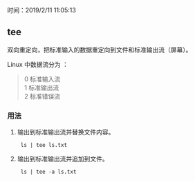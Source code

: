 时间：2019/2/11 11:05:13  

## tee  
  
双向重定向，把标准输入的数据重定向到文件和标准输出流（屏幕）。

Linux 中数据流分为 ：

> 0 标准输入流  
> 1 标准输出流  
> 2 标准错误流

### 用法 

1. 输出到标准输出流并替换文件内容。

  	    ls | tee ls.txt
2. 输出到标准输出流并追加到文件。

		ls | tee -a ls.txt